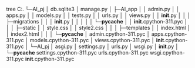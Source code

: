 tree 
C:.
└─AI_pj
    │  db.sqlite3
    │  manage.py
    │
    ├─AI_app
    │  │  admin.py
    │  │  apps.py
    │  │  models.py
    │  │  tests.py
    │  │  urls.py
    │  │  views.py
    │  │  __init__.py
    │  │
    │  ├─migrations
    │  │  │  __init__.py
    │  │  │
    │  │  └─__pycache__
    │  │          __init__.cpython-311.pyc
    │  │
    │  ├─static
    │  │      style.css
    │  │      style2.css
    │  │
    │  ├─templates
    │  │      index.html
    │  │      index2.html
    │  │
    │  └─__pycache__
    │          admin.cpython-311.pyc
    │          apps.cpython-311.pyc
    │          models.cpython-311.pyc
    │          views.cpython-311.pyc
    │          __init__.cpython-311.pyc
    │
    └─AI_pj
        │  asgi.py
        │  settings.py
        │  urls.py
        │  wsgi.py
        │  __init__.py
        │
        └─__pycache__
                settings.cpython-311.pyc
                urls.cpython-311.pyc
                wsgi.cpython-311.pyc
                __init__.cpython-311.pyc
